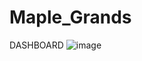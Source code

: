 # Maple_Grands

DASHBOARD
![image](https://github.com/malissar2404/Maple_Grands/assets/142681526/5e75ea47-5509-4fc0-87c2-8761357ac635)
